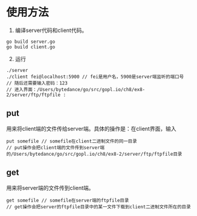 # 使用方法
1. 编译server代码和client代码。
```
go build server.go
go build client.go    
```
2. 运行
```
./server
./client fei@localhost:5900 // fei是用户名，5900是server端监听的端口号
// 随后还需要输入密码：123
// 进入界面：/Users/bytedance/go/src/gopl.io/ch8/ex8-2/server/ftp/ftpfile :
```

## put
用来将client端的文件传给server端。具体的操作是：在client界面，输入
```shell script
put somefile // somefile在client二进制文件的同一目录
// put操作会把client端的文件传到server端的/Users/bytedance/go/src/gopl.io/ch8/ex8-2/server/ftp/ftpfile目录
```

## get
用来将server端的文件传到client端。
```shell script
get somefile // somefile在server端的ftpfile目录
// get操作会把server的ftpfile目录中的某一文件下载到client二进制文件所在的目录
```


